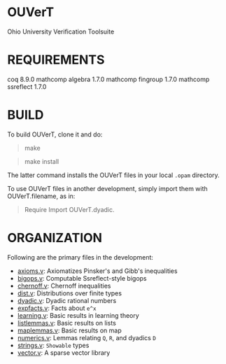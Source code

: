 # OUVerT
Ohio University Verification Toolsuite

# REQUIREMENTS

coq 8.9.0
mathcomp algebra 1.7.0
mathcomp fingroup 1.7.0
mathcomp ssreflect 1.7.0

# BUILD

To build OUVerT, clone it and do:

> make

> make install

The latter command installs the OUVerT files in your local `.opam` directory.

To use OUVerT files in another development, simply import them with OUVerT.filename, as in: 

> Require Import OUVerT.dyadic.

# ORGANIZATION

Following are the primary files in the development:

* [axioms.v](https://github.com/OUPL/OUVerT/blob/master/axioms.v): Axiomatizes Pinsker's and Gibb's inequalities
* [bigops.v](https://github.com/OUPL/OUVerT/blob/master/bigops.v): Computable Ssreflect-style bigops
* [chernoff.v](https://github.com/OUPL/OUVerT/blob/master/chernoff.v): Chernoff inequalities
* [dist.v](https://github.com/OUPL/OUVerT/blob/master/dist.v): Distributions over finite types
* [dyadic.v](https://github.com/OUPL/OUVerT/blob/master/dyadic.v): Dyadic rational numbers
* [expfacts.v](https://github.com/OUPL/OUVerT/blob/master/expfacts.v): Facts about `e^x`
* [learning.v](https://github.com/OUPL/OUVerT/blob/master/learning.v): Basic results in learning theory
* [listlemmas.v](https://github.com/OUPL/OUVerT/blob/master/listlemmas.v): Basic results on lists
* [maplemmas.v](https://github.com/OUPL/OUVerT/blob/master/maplemmas.v): Basic results on map
* [numerics.v](https://github.com/OUPL/OUVerT/blob/master/numerics.v): Lemmas relating `Q`, `R`, and dyadics `D`
* [strings.v](https://github.com/OUPL/OUVerT/blob/master/strings.v): `Showable` types
* [vector.v](https://github.com/OUPL/OUVerT/blob/master/vector.v): A sparse vector library

